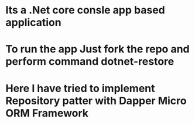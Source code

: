 # Its a .Net core consle app based application

# To run the app Just fork the repo and perform command dotnet-restore

# Here I have tried to implement Repository patter with Dapper Micro ORM Framework

